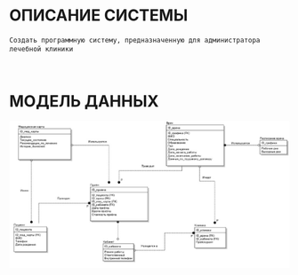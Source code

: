 # ОПИСАНИЕ СИСТЕМЫ

```
Cоздать программную систему, предназначенную для администратора лечебной клиники
```

<br/>

# МОДЕЛЬ ДАННЫХ
![схема](/схема.jpg)